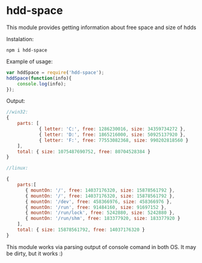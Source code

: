 # hdd-space

This module provides getting information about free space and size of hdds

Instalation:

```
npm i hdd-space
```

Example of usage:

```javascript
var hddSpace = require('hdd-space');
hddSpace(function(info){
	console.log(info);
});
```

Output:

```js
//win32:
{ 
	parts: [ 
        	{ letter: 'C:', free: 1286230016, size: 34359734272 },
     		{ letter: 'D:', free: 1865216000, size: 50925137920 },
     		{ letter: 'F:', free: 77553082368, size: 990202818560 } 
   	],
  	total: { size: 1075487690752, free: 80704528384 } 
}	

//linux:

{
	parts:[
       { mountOn: '/', free: 14037176320, size: 15878561792 },
       { mountOn: '/', free: 14037176320, size: 15878561792 },
       { mountOn: '/dev', free: 458366976, size: 458366976 },
       { mountOn: '/run', free: 91484160, size: 91697152 },
       { mountOn: '/run/lock', free: 5242880, size: 5242880 },
       { mountOn: '/run/shm', free: 183377920, size: 183377920 } 
   	],
    total: { size: 15878561792, free: 14037176320 } 
}


```

This module works via parsing output of console comand in both OS. It may be dirty, but it works :)
